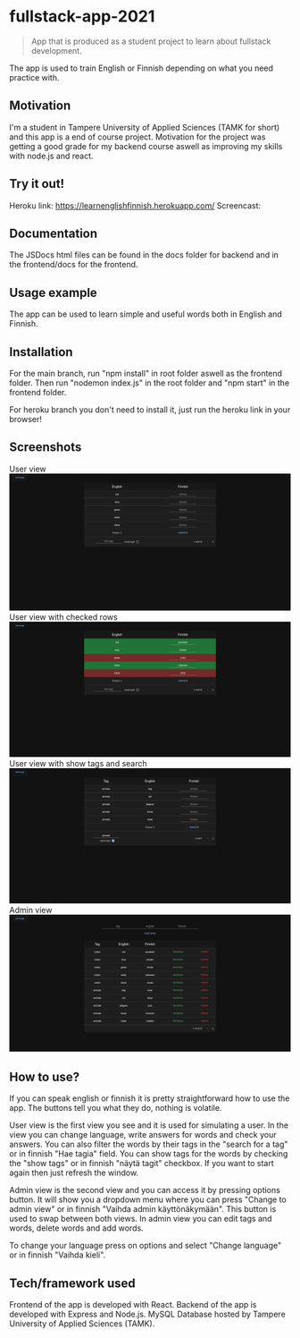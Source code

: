 # fullstack-app-2021

> App that is produced as a student project to learn about fullstack development.

The app is used to train English or Finnish depending on what you need practice with.

## Motivation

I'm a student in Tampere University of Applied Sciences (TAMK for short) and this app is a end of course project.
Motivation for the project was getting a good grade for my backend course aswell as improving my skills with node.js and react.

## Try it out!

Heroku link: https://learnenglishfinnish.herokuapp.com/
Screencast:

## Documentation

The JSDocs html files can be found in the docs folder for backend and in the frontend/docs for the frontend.

## Usage example

The app can be used to learn simple and useful words both in English and Finnish.

## Installation

For the main branch, run "npm install" in root folder aswell as the frontend folder.
Then run "nodemon index.js" in the root folder and "npm start" in the frontend folder.

For heroku branch you don't need to install it, just run the heroku link in your browser!

## Screenshots

User view
![Image](./screenshots/userview.png "User view")
User view with checked rows
![Image](./screenshots/userviewdone.png "User view with checked rows")
User view with show tags and search
![Image](./screenshots/userviewtags.png "User view with show tags and search")
Admin view
![Image](./screenshots/adminview.png "Admin view")

## How to use?

If you can speak english or finnish it is pretty straightforward how to use the app.
The buttons tell you what they do, nothing is volatile.

User view is the first view you see and it is used for simulating a user.
In the view you can change language, write answers for words and check your answers.
You can also filter the words by their tags in the "search for a tag" or in finnish "Hae tagia" field.
You can show tags for the words by checking the "show tags" or in finnish "näytä tagit" checkbox.
If you want to start again then just refresh the window.

Admin view is the second view and you can access it by pressing options button.
It will show you a dropdown menu where you can press "Change to admin view" or in finnish "Vaihda admin käyttönäkymään".
This button is used to swap between both views.
In admin view you can edit tags and words, delete words and add words.

To change your language press on options and select "Change language" or in finnish "Vaihda kieli".

## Tech/framework used

Frontend of the app is developed with React.
Backend of the app is developed with Express and Node.js.
MySQL Database hosted by Tampere University of Applied Sciences (TAMK).
